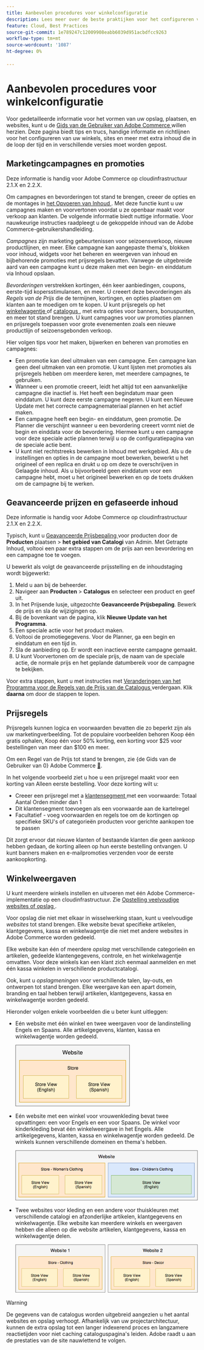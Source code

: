 ```yaml
---
title: Aanbevolen procedures voor winkelconfiguratie
description: Lees meer over de beste praktijken voor het configureren van uw winkel op Adobe Commerce op cloudinfrastructuur.
feature: Cloud, Best Practices
source-git-commit: 1e789247c12009908eabb6039d951acbdfcc9263
workflow-type: tm+mt
source-wordcount: '1087'
ht-degree: 0%

---
```


# Aanbevolen procedures voor winkelconfiguratie

Voor gedetailleerde informatie voor het vormen van uw opslag, plaatsen, en websites, kunt u de [ Gids van de Gebruiker van Adobe Commerce ](https://experienceleague.adobe.com/docs/commerce-admin/user-guides/home.html?lang=nl-NL) willen herzien. Deze pagina biedt tips en trucs, handige informatie en richtlijnen voor het configureren van uw winkels, sites en meer met extra inhoud die in de loop der tijd en in verschillende versies moet worden gepost.

## Marketingcampagnes en promoties

Deze informatie is handig voor Adobe Commerce op cloudinfrastructuur 2.1.X en 2.2.X.

Om campagnes en bevorderingen tot stand te brengen, creeer de opties en de montages in [ het Opvoeren van Inhoud ](https://experienceleague.adobe.com/docs/commerce-admin/content-design/staging/content-staging.html?lang=nl-NL). Met deze functie kunt u uw campagnes maken en voorvertonen voordat u ze openbaar maakt voor verkoop aan klanten. De volgende informatie biedt nuttige informatie. Voor nauwkeurige instructies raadpleegt u de gekoppelde inhoud van de Adobe Commerce-gebruikershandleiding.

_Campagnes_ zijn marketing gebeurtenissen voor seizoensverkoop, nieuwe productlijnen, en meer. Elke campagne kan aangepaste thema&#39;s, blokken voor inhoud, widgets voor het beheren en weergeven van inhoud en bijbehorende promoties met prijsregels bevatten. Vanwege de uitgebreide aard van een campagne kunt u deze maken met een begin- en einddatum via Inhoud opslaan.

_Bevorderingen_ verstrekken kortingen, één keer aanbiedingen, coupons, eerste-tijd kopersstimulansen, en meer. U creeert deze bevorderingen als _Regels van de Prijs_ die de termijnen, kortingen, en opties plaatsen om klanten aan te moedigen om te kopen. U kunt prijsregels op het [ winkelwagentje ](https://experienceleague.adobe.com/docs/commerce-admin/marketing/promotions/cart-rules/price-rules-cart.html?lang=nl-NL) of [ catalogus ](https://experienceleague.adobe.com/docs/commerce-admin/marketing/promotions/catalog-rules/price-rules-catalog.html?lang=nl-NL), met extra opties voor banners, bonuspunten, en meer tot stand brengen. U kunt campagnes voor uw promoties plannen en prijsregels toepassen voor grote evenementen zoals een nieuwe productlijn of seizoensgebonden verkoop.

Hier volgen tips voor het maken, bijwerken en beheren van promoties en campagnes:

* Een promotie kan deel uitmaken van een campagne. Een campagne kan geen deel uitmaken van een promotie. U kunt lijsten met promoties als prijsregels hebben om meerdere keren, met meerdere campagnes, te gebruiken.
* Wanneer u een promotie creeert, leidt het altijd tot een aanvankelijke campagne die inactief is. Het heeft een begindatum maar geen einddatum. U kunt deze eerste campagne negeren. U kunt een Nieuwe Update met het correcte campagnemateriaal plannen en het actief maken.
* Een campagne heeft een begin- en einddatum, geen promotie. De Planner die verschijnt wanneer u een bevordering creeert vormt niet de begin en einddata voor de bevordering. Hiermee kunt u een campagne voor deze speciale actie plannen terwijl u op de configuratiepagina van de speciale actie bent.
* U kunt niet rechtstreeks bewerken in Inhoud met werkgebied. Als u de instellingen en opties in de campagne moet bewerken, bewerkt u het origineel of een replica en drukt u op om deze te overschrijven in Gelaagde inhoud. Als u bijvoorbeeld geen einddatum voor een campagne hebt, moet u het origineel bewerken en op de toets drukken om de campagne bij te werken.

## Geavanceerde prijzen en gefaseerde inhoud

Deze informatie is handig voor Adobe Commerce op cloudinfrastructuur 2.1.X en 2.2.X.

Typisch, kunt u [ Geavanceerde Prijsbepaling ](https://experienceleague.adobe.com/docs/commerce-admin/catalog/products/pricing/pricing-advanced.html?lang=nl-NL) voor producten door de **Producten** plaatsen > **het gebied van Catalogi** van Admin. Met Getrapte Inhoud, voltooi een paar extra stappen om de prijs aan een bevordering en een campagne toe te voegen.

U bewerkt als volgt de geavanceerde prijsstelling en de inhoudstaging wordt bijgewerkt:

1. Meld u aan bij de beheerder.
1. Navigeer aan **Producten** > **Catalogus** en selecteer een product en geef uit.
1. In het Prijsende lusje, uitgezochte **Geavanceerde Prijsbepaling**. Bewerk de prijs en sla de wijzigingen op.
1. Bij de bovenkant van de pagina, klik **Nieuwe Update van het Programma**.
1. Een speciale actie voor het product maken.
1. Voltooi de promotiegegevens. Voor de Planner, ga een begin en einddatum en een tijd in.
1. Sla de aanbieding op. Er wordt een inactieve eerste campagne gemaakt.
1. U kunt Voorvertonen om de speciale prijs, de naam van de speciale actie, de normale prijs en het geplande datumbereik voor de campagne te bekijken.

Voor extra stappen, kunt u met instructies met [ Veranderingen van het Programma voor de Regels van de Prijs van de Catalogus ](https://experienceleague.adobe.com/docs/commerce-admin/marketing/promotions/catalog-rules/price-rule-catalog-scheduled-changes.html?lang=nl-NL) verdergaan. Klik **daarna** om door de stappen te lopen.

## Prijsregels

Prijsregels kunnen logica en voorwaarden bevatten die zo beperkt zijn als uw marketingverbeelding. Tot de populaire voorbeelden behoren Koop één gratis ophalen, Koop één voor 50% korting, een korting voor $25 voor bestellingen van meer dan $100 en meer.

Om een Regel van de Prijs tot stand te brengen, zie {de Gids van de Gebruiker van 0} Adobe Commerce [&#128279;](https://experienceleague.adobe.com/docs/commerce-admin/marketing/promotions/catalog-rules/price-rules-catalog-create.html?lang=nl-NL).

In het volgende voorbeeld ziet u hoe u een prijsregel maakt voor een korting van Alleen eerste bestelling. Voor deze korting wilt u:

* Creeer een prijsregel met a [ klantensegment ](https://experienceleague.adobe.com/nl/docs/commerce-admin/customers/segments/customer-segment-price-rule) met een voorwaarde: Totaal Aantal Orden minder dan 1
* Dit klantensegment toevoegen als een voorwaarde aan de kartelregel
* Facultatief - voeg voorwaarden en regels toe om de kortingen op specifieke SKU&#39;s of categorieën producten voor gerichte aankopen toe te passen

Dit zorgt ervoor dat nieuwe klanten of bestaande klanten die geen aankoop hebben gedaan, de korting alleen op hun eerste bestelling ontvangen. U kunt banners maken en e-mailpromoties verzenden voor de eerste aankoopkorting.

## Winkelweergaven

U kunt meerdere winkels instellen en uitvoeren met één Adobe Commerce-implementatie op een cloudinfrastructuur. Zie [ Opstelling veelvoudige websites of opslag ](multiple-sites.md).

Voor opslag die niet met elkaar in wisselwerking staan, kunt u veelvoudige _websites_ tot stand brengen. Elke website bevat specifieke artikelen, klantgegevens, kassa en winkelwagentje die niet met andere websites in Adobe Commerce worden gedeeld.

Elke website kan één of meerdere _opslag_ met verschillende categorieën en artikelen, gedeelde klantengegevens, controle, en het winkelwagentje omvatten. Voor deze winkels kan een klant zich eenmaal aanmelden en met één kassa winkelen in verschillende productcatalogi.

Ook, kunt u _opslagmeningen_ voor verschillende talen, lay-outs, en ontwerpen tot stand brengen. Elke weergave kan een apart domein, branding en taal hebben terwijl artikelen, klantgegevens, kassa en winkelwagentje worden gedeeld.

Hieronder volgen enkele voorbeelden die u beter kunt uitleggen:

* Eén website met één winkel en twee weergaven voor de landinstelling Engels en Spaans. Alle artikelgegevens, klanten, kassa en winkelwagentje worden gedeeld.

  ![ Voorbeeld van de opslag 1 ](../../assets/example-store1.png)

* Eén website met een winkel voor vrouwenkleding bevat twee opvattingen: een voor Engels en een voor Spaans. De winkel voor kinderkleding bevat één winkelweergave in het Engels. Alle artikelgegevens, klanten, kassa en winkelwagentje worden gedeeld. De winkels kunnen verschillende domeinen en thema&#39;s hebben.

  ![ Voorbeeld van de opslag 2 ](../../assets/example-store2.png)

* Twee websites voor kleding en een andere voor thuiskleuren met verschillende catalogi en afzonderlijke artikelen, klantgegevens en winkelwagentje. Elke website kan meerdere winkels en weergaven hebben die alleen op die website artikelen, klantgegevens, kassa en winkelwagentje delen.

  ![ Voorbeeld van de opslag 3 ](../../assets/example-store3.png)

>[!WARNING]
>
>De gegevens van de catalogus worden uitgebreid aangezien u het aantal websites en opslag verhoogt. Afhankelijk van uw projectarchitectuur, kunnen de extra opslag tot een langer indexerend proces en langzamere reactietijden voor niet caching cataloguspagina&#39;s leiden. Adobe raadt u aan de prestaties van de site nauwlettend te volgen.
